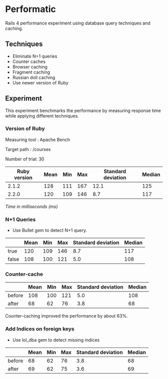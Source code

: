 # Performatic

Rails 4 performance experiment using database query techniques and caching.


## Techniques

* Eliminate N+1 queries
* Counter caches
* Browser caching
* Fragment caching
* Russian doll caching
* Use newer version of Ruby


## Experiment

This experiment benchmarks the performance by measuring response time while applying different techniques.

### Version of Ruby

Measuring tool : Apache Bench

Target path    : /courses

Number of trial: 30

| Ruby version   | Mean   | Min | Max | Standard deviation | Median |
|----------------|--------|-----|-----|------|--------|
|2.1.2           | 128    | 111 | 167 | 12.1 | 125 |
|2.2.0           | 120    | 109 | 146 | 8.7  | 117 |


*Time in milliseconds (ms)*

### N+1 Queries

* Use Bullet gem to detect N+1 query.

|           | Mean   | Min | Max | Standard deviation | Median |
|-----------|--------|-----|-----|------|--------|
| true      | 120    | 109 | 146 | 8.7  | 117 |
| false     | 108    | 100 | 121 | 5.0  | 108 |

### Counter-cache

|           | Mean   | Min | Max | Standard deviation | Median |
|-----------|--------|-----|-----|------|--------|
| before    | 108    | 100 | 121 | 5.0  | 108 |
| after     | 68     | 62  | 76  | 3.8  | 68  |

Counter-caching improved the performance by about 63%.


### Add Indices on foreign keys

* Use lol_dba gem to detect missing indices

|           | Mean   | Min | Max | Standard deviation | Median |
|-----------|--------|-----|-----|------|--------|
| before    | 68     | 62  | 76  | 3.8  | 68  |
| after     | 69     | 62  | 75  | 3.6  | 69  |
